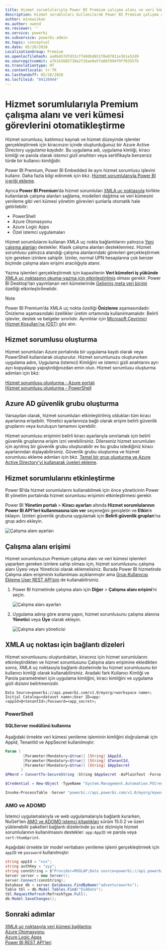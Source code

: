 ```yaml
---
title: Hizmet sorumlularıyla Power BI Premium çalışma alanı ve veri kümesi görevlerini otomatikleştirme | Microsoft Docs
description: Hizmet sorumluları kullanılarak Power BI Premium çalışma alanı ve veri kümesi yönetim görevlerinin nasıl otomatik hale getirileceğini öğrenin.
author: minewiskan
ms.author: owend
ms.reviewer: ''
ms.service: powerbi
ms.subservice: powerbi-admin
ms.topic: conceptual
ms.date: 05/20/2020
LocalizationGroup: Premium
ms.openlocfilehash: aa8b457dfd33cff40dbd651f0e07811e361e52d9
ms.sourcegitcommit: a7b142685738a2f26ae0a5fa08f894f9ff03557b
ms.translationtype: HT
ms.contentlocale: tr-TR
ms.lasthandoff: 05/28/2020
ms.locfileid: "84120944"
---
```

# <a name="automate-premium-workspace-and-dataset-tasks-with-service-principals"></a>Hizmet sorumlularıyla Premium çalışma alanı ve veri kümesi görevlerini otomatikleştirme

Hizmet sorumlusu, katılımsız kaynak ve hizmet düzeyinde işlemler gerçekleştirmek için kiracınızın içinde oluşturduğunuz bir Azure Active Directory *uygulama kaydıdır*. Bu uygulama adı, uygulama kimliği, kiracı kimliği ve parola olarak *istemci gizli anahtarı* veya sertifikayla benzersiz türde bir kullanıcı kimliğidir.

Power BI Premium, Power BI Embedded ile aynı hizmet sorumlusu işlevini kullanır. Daha fazla bilgi edinmek için bkz. [Hizmet sorumlularıyla Power BI içeriği ekleme](../developer/embedded/embed-service-principal.md).

Ayrıca **Power BI Premium**’da hizmet sorumluları [XMLA uç noktasıyla](service-premium-connect-tools.md) birlikte kullanılarak çalışma alanları sağlama, modelleri dağıtma ve veri kümesini yenileme gibi veri kümesi yönetim görevleri şunlarla otomatik hale getirilebilir:

- PowerShell
- Azure Otomasyonu
- Azure Logic Apps
- Özel istemci uygulamaları

Hizmet sorumlularını kullanan XMLA uç nokta bağlantılarını yalnızca [Yeni çalışma alanları](../collaborate-share/service-new-workspaces.md) destekler. Klasik çalışma alanları desteklenmez. Hizmet sorumlusu yalnızca atandığı çalışma alanlarındaki görevleri gerçekleştirmek için gereken izinlere sahiptir. İzinler, normal UPN hesaplarına çok benzer biçimde çalışma alanı erişimi aracılığıyla atanır.

Yazma işlemleri gerçekleştirmek için kapasitenin **Veri kümeleri iş yükünde** [XMLA uç noktasının okuma-yazma için etkinleştirilmiş](service-premium-connect-tools.md#enable-xmla-read-write) olması gerekir. Power BI Desktop’tan yayımlanan veri kümelerinde [Gelişmiş meta veri biçimi](../connect-data/desktop-enhanced-dataset-metadata.md) özelliği etkinleştirilmelidir.

> [!NOTE]
> Power BI Premium’da XMLA uç nokta özelliği **Önizleme** aşamasındadır. Önizleme aşamasındaki özellikler üretim ortamında kullanılmamalıdır. Belirli işlevler, destek ve belgeler sınırlıdır.  Ayrıntılar için [Microsoft Çevrimiçi Hizmet Koşulları’na (OST)](https://www.microsoft.com/licensing/product-licensing/products?rtc=1) göz atın.

## <a name="create-a-service-principal"></a>Hizmet sorumlusu oluşturma

Hizmet sorumluları Azure portalında bir uygulama kaydı olarak veya PowerShell kullanılarak oluşturulur. Hizmet sorumlunuzu oluştururken uygulama adını, Uygulama (istemci) Kimliğini ve istemci gizli anahtarını ayrı ayrı kopyalayıp yapıştırdığınızdan emin olun. Hizmet sorumlusu oluşturma adımları için bkz:

[Hizmet sorumlusu oluşturma - Azure portalı](https://docs.microsoft.com/azure/active-directory/develop/howto-create-service-principal-portal)   
[Hizmet sorumlusu oluşturma - PowerShell](https://docs.microsoft.com/azure/active-directory/develop/howto-authenticate-service-principal-powershell)

## <a name="create-an-azure-ad-security-group"></a>Azure AD güvenlik grubu oluşturma

Varsayılan olarak, hizmet sorumluları etkinleştirilmiş oldukları tüm kiracı ayarlarına erişebilir. Yönetici ayarlarınıza bağlı olarak erişim belirli güvenlik gruplarını veya kuruluşun tamamını içerebilir.

Hizmet sorumlusu erişimini belirli kiracı ayarlarıyla sınırlamak için belirli güvenlik gruplarına erişim izni verebilirsiniz. Dilerseniz hizmet sorumluları için ayrılmış bir güvenlik grubu oluşturabilir ev bu grubu istediğiniz kiracı ayarlarından dışlayabilirsiniz. Güvenlik grubu oluşturma ve hizmet sorumlusu ekleme adımları için bkz. [Temel bir grup oluşturma ve Azure Active Directory’yi kullanarak üyeleri ekleme](https://docs.microsoft.com/azure/active-directory/fundamentals/active-directory-groups-create-azure-portal).

## <a name="enable-service-principals"></a>Hizmet sorumlularını etkinleştirme

Power BI’da hizmet sorumlularını kullanabilmek için önce yöneticinin Power BI yönetim portalında hizmet sorumlusu erişimini etkinleştirmesi gerekir.

Power BI **Yönetim portalı** > **Kiracı ayarları** altında **Hizmet sorumlularının Power BI API'leri kullanmasına izin ver** seçeneğini genişletin ve **Etkin**’e tıklayın. İzinleri güvenlik grubuna uygulamak için **Belirli güvenlik grupları**’na grup adını ekleyin.

![Çalışma alanı ayarları](media/service-premium-service-principal/admin-portal.png)

## <a name="workspace-access"></a>Çalışma alanı erişimi

Hizmet sorumlunuzun Premium çalışma alanı ve veri kümesi işlemleri yaparken gereken izinlere sahip olması için, hizmet sorumlusunu çalışma alanı Üyesi veya Yöneticisi olarak eklemelisiniz. Burada Power BI hizmetinde Çalışma alanı erişiminin kullanılması açıklanmıştır ama [Grup Kullanıcısı Ekleme User REST API’sini](https://docs.microsoft.com/rest/api/power-bi/groups/addgroupuser) de kullanabilirsiniz.

1. Power BI hizmetinde çalışma alanı için **Diğer** > **Çalışma alanı erişimi**’ni seçin.

    ![Çalışma alanı ayarları](media/service-premium-service-principal/workspace-access.png)

2. Uygulama adına göre arama yapın, hizmet sorumlusunu çalışma alanına **Yönetici** veya **Üye** olarak ekleyin.

    ![Çalışma alanı yöneticisi](media/service-premium-service-principal/add-service-principal-in-the-UI.png)

## <a name="connection-strings-for-the-xmla-endpoint"></a>XMLA uç noktası için bağlantı dizeleri

Hizmet sorumlusunu oluşturduktan, kiracınız için hizmet sorumlularını etkinleştirdikten ve hizmet sorumlusunu Çalışma alanı erişimine ekledikten sonra, XMLA uç noktasıyla bağlantı dizelerinde bu hizmet sorumlusunu bir kullanıcı kimliği olarak kullanabilirsiniz. Aradaki fark Kullanıcı Kimliği ve Parola parametreleri için uygulama kimliğini, kiracı kimliğini ve uygulama gizli dizisini belirtmenizdir.

`Data Source=powerbi://api.powerbi.com/v1.0/myorg/<workspace name>; Initial Catalog=<dataset name>;User ID=app:<appId>@<tenantId>;Password=<app_secret>;`

### <a name="powershell"></a>PowerShell

#### <a name="using-sqlserver-module"></a>SQLServer modülünü kullanma

Aşağıdaki örnekte veri kümesi yenileme işleminin kimliğini doğrulamak için AppId, TenantId ve AppSecret kullanılmıştır:

```powershell
Param (
        [Parameter(Mandatory=$true)] [String] $AppId,
        [Parameter(Mandatory=$true)] [String] $TenantId,
        [Parameter(Mandatory=$true)] [String] $AppSecret
       )
$PWord = ConvertTo-SecureString -String $AppSecret -AsPlainText -Force

$Credential = New-Object -TypeName "System.Management.Automation.PSCredential" -ArgumentList $AppId, $PWord

Invoke-ProcessTable -Server "powerbi://api.powerbi.com/v1.0/myorg/myworkspace" -TableName "mytable" -DatabaseName "mydataset" -RefreshType "Full" -ServicePrincipal -ApplicationId $AppId -TenantId $TenantId -Credential $Credential
```

### <a name="amo-and-adomd"></a>AMO ve ADOMD

İstemci uygulamalarıyla ve web uygulamalarıyla bağlantı kurarken, NuGet’ten [AMO ve ADOMD istemci kitaplıkları](https://docs.microsoft.com/azure/analysis-services/analysis-services-data-providers) sürüm 15.0.2 ve üzeri yüklenebilir paketleri bağlantı dizelerinde şu söz dizimiyle hizmet sorumlularının kullanılmasını destekler: `app:AppID` ve parola veya `cert:thumbprint`.

Aşağıdaki örnekte bir model veritabanı yenileme işlemi gerçekleştirmek için `appID` ve `password` kullanılmıştır:

```csharp
string appId = "xxx";
string authKey = "yyy";
string connString = $"Provider=MSOLAP;Data source=powerbi://api.powerbi.com/v1.0/<tenant>/<workspacename>;Initial catalog=<datasetname>;User ID=app:{appId};Password={authKey};";
Server server = new Server();
server.Connect(connString);
Database db = server.Databases.FindByName("adventureworks");
Table tbl = db.Model.Tables.Find("DimDate");
tbl.RequestRefresh(RefreshType.Full);
db.Model.SaveChanges();
```

## <a name="next-steps"></a>Sonraki adımlar

[XMLA uç noktasıyla veri kümesi bağlantısı](service-premium-connect-tools.md)  
[Azure Otomasyonu](https://docs.microsoft.com/azure/automation)  
[Azure Logic Apps](https://docs.microsoft.com/azure/logic-apps/)  
[Power BI REST API'leri](https://docs.microsoft.com/rest/api/power-bi/)
